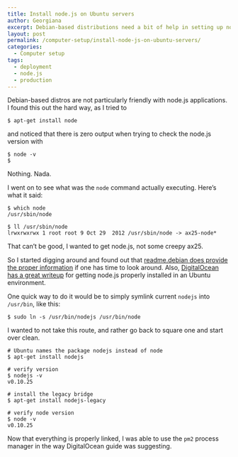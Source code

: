 ```yaml
---
title: Install node.js on Ubuntu servers
author: Georgiana
excerpt: Debian-based distributions need a bit of help in setting up node.js for the first time. We detail the steps to make it easier for the reader to perform them.
layout: post
permalink: /computer-setup/install-node-js-on-ubuntu-servers/
categories:
  - Computer setup
tags:
  - deployment
  - node.js
  - production
---
```

Debian-based distros are not particularly friendly with node.js applications. I found this out the hard way, as I tried to

    $ apt-get install node
    

and noticed that there is zero output when trying to check the node.js version with

    $ node -v
    $
    

Nothing. Nada.

I went on to see what was the `node` command actually executing. Here&#8217;s what it said:

    $ which node
    /usr/sbin/node
    
    $ ll /usr/sbin/node
    lrwxrwxrwx 1 root root 9 Oct 29  2012 /usr/sbin/node -> ax25-node*
    

That can&#8217;t be good, I wanted to get node.js, not some creepy ax25.

So I started digging around and found out that [readme.debian does provide the proper information][1] if one has time to look around. Also, [DigitalOcean has a great writeup][2] for getting node.js properly installed in an Ubuntu environment.

One quick way to do it would be to simply symlink current `nodejs` into `/usr/bin`, like this:

    $ sudo ln -s /usr/bin/nodejs /usr/bin/node
    

I wanted to not take this route, and rather go back to square one and start over clean.

    # Ubuntu names the package nodejs instead of node
    $ apt-get install nodejs
    
    # verify version
    $ nodejs -v
    v0.10.25
    
    # install the legacy bridge
    $ apt-get install nodejs-legacy
    
    # verify node version
    $ node -v
    v0.10.25
    

Now that everything is properly linked, I was able to use the `pm2` process manager in the way DigitalOcean guide was suggesting.

 [1]: http://stackoverflow.com/questions/21168141/can-not-install-packages-using-node-package-manager-in-ubuntu
 [2]: https://www.digitalocean.com/community/tutorials/how-to-install-node-js-on-an-ubuntu-14-04-server